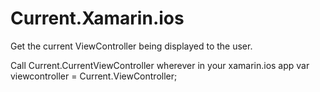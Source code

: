 # Current.Xamarin.ios

Get the current ViewController being displayed to the user.

Call Current.CurrentViewController wherever in your xamarin.ios app
var viewcontroller = Current.ViewController;
